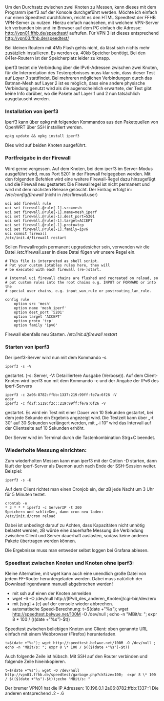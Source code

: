 Um den Durchsatz zwischen zwei Knoten zu Messen, kann dieses mit dem Programm iperf3 auf der Konsole durchgeführt werden.
Möchte ich einfach nur einen Speedtest durchführen, reicht es den HTML Speedtest der FFHB VPN-Server zu nutzen.
Hierzu einfach nachsehen, mit welchem VPN-Server ich verbunden bin und im Browser auf dem PC einfach die Adresse:
http://vpn01.ffhb.de/speedtest/ aufrufen. Für VPN 3 ist dieses entsprechend http://vpn03.ffhb.de/speedtest/

Bei kleinen Routern mit 4Mb Flash gehts nicht, da lässt sich nichts mehr zusätzlich installieren. Es werden ca. 40kb Speicher benötigt. Bei den 841er-Routern ist der Speicherplatz leider zu knapp.

iperf3 testet die Verbindung über die IPv6-Adressen zwischen zwei Knoten, für die Interpretation des Testergebnisses muss klar sein, dass dieser Test auf *Layer 3* stattfindet. Bei mehreren möglichen Verbindungen durch das Batman-Mesh auf Layer 2 ist es möglich, dass eine andere physische Verbindung genutzt wird als die augenscheinlich erwartete, der Test gibt keine Info darüber, wo die Pakete auf Layer 1 und 2 nun tatsächlich ausgetauscht werden.

### Installation von iperf3

Iperf3 kann über opkg mit folgenden Kommandos aus den Paketquellen von OpenWRT über SSH installiert werden.
~~~
opkg update && opkg install iperf3
~~~
Dies wird auf beiden Knoten ausgeführt.

### Portfreigabe in der Firewall

Wird gerne vergessen. Auf dem Knoten, bei dem iperf3 im Server-Modus ausgeführt wird, muss Port 5201 in der Firewall freigegeben werden. Mit den folgenden Befehlen wird eine weitere Firewall-Regel dazu hinzugefügt und die Firewall neu gestartet: Die Firewallregel ist nicht permanent und wird mit dem nächsten Release gelöscht.
Der Eintrag erfolgt in: */etc/config/firewall*  (nicht in /etc/firewall.user)
~~~
uci add firewall rule
uci set firewall.@rule[-1].src=mesh
uci set firewall.@rule[-1].name=mesh_iperf
uci set firewall.@rule[-1].dest_port=5201
uci set firewall.@rule[-1].target=ACCEPT
uci set firewall.@rule[-1].proto=tcp
uci set firewall.@rule[-1].family=ipv6
uci commit firewall
/etc/init.d/firewall restart
~~~

Sollen Firewallregeln permanent upgradesicher sein, verwenden wir die Datei /etc/firewall.user
In diese Datei fügen wir unsere Regel ein.
~~~
# This file is interpreted as shell script.
# Put your custom iptables rules here, they will
# be executed with each firewall (re-)start.

# Internal uci firewall chains are flushed and recreated on reload, so
# put custom rules into the root chains e.g. INPUT or FORWARD or into the
# special user chains, e.g. input_wan_rule or postrouting_lan_rule.

config rule
	option src 'mesh'
	option name 'mesh_iperf'
	option dest_port '5201'
	option target 'ACCEPT'
	option proto 'tcp'
	option family 'ipv6'
~~~

Firewall ebenfalls neu Starten. */etc/init.d/firewall restart*

### Starten von iperf3

Der iperf3-Server wird nun mit dem Kommando -s
~~~
iperf3 -s -V
~~~
gestartet. (-s: Server, -V: Detailliertere Ausgabe (Verbose)). Auf dem Client-Knoten wird iperf3 nun mit dem Kommando -c und der Angabe der IPv6 des iperf-Servers
~~~
iperf3 -c 2a06:8782:ffbb:1337:219:99ff:fe7a:6f26 -V
oder
iperf3 -c fd2f:5119:f2c::219:99ff:fe7a:6f26 -V
~~~
gestartet. Es wird ein Test mit einer Dauer von 10 Sekunden gestartet, bei dem jede Sekunde ein Ergebnis angezeigt wird. Die Testzeit kann über „-t 30“ auf 30 Sekunden verlängert werden, mit „-i 10“ wird das Intervall auf der Clientseite auf 10 Sekunden erhöht.

Der Server wird im Terminal durch die Tastenkombination Strg+C beendet. 


### Wiederholte Messung einrichten:

Zum wiederholten Messen kann man iperf3 mit der Option -D starten, dann läuft der Iperf-Server als Daemon auch nach Ende der SSH-Session weiter. Beispiel:
~~~
iperf3 -s -D
~~~


Auf dem Client richtet man einen Cronjob ein, der zB jede Nacht um 3 Uhr für 5 Minuten testet. 
~~~
crontab -e
* 3 * * * iperf3 -c ServerIP -t 300
Speichern und schließen, dann cron neu laden:
/etc/init.d/cron reload
~~~

Dabei ist unbedingt darauf zu Achten, dass Kapazitäten nicht unnötig belastet werden, zB würde eine dauerhafte Messung die Verbindung zwischen Client und Server dauerhaft auslasten, sodass keine anderen Pakete übertragen werden können.

Die Ergebnisse muss man entweder selbst loggen bei Grafana ablesen. 

### Speedtest zwischen Knoten und Knoten ohne iperf3:
Kleine Alternative, mit wget kann auch eine unendlich große Datei von jedem FF-Router heruntergeladen werden. Dabei muss natürlich der Download irgendwann manuell abgebrochen werden!

- mit ssh auf einen der Knoten anmelden
- wget -6 -O /dev/null http://[IPv6_des_anderen_Knoten]/cgi-bin/devzero
- mit [strg] + [c] auf der console wieder abbrechen.
- automatische Speed-Berechnung: t=$(date +"%s"); wget http://speedtest.belwue.net/100M -O /dev/null ; echo -n "MBit/s: "; expr 8 \* 100 / $(($(date +"%s")-$t))

Speedtest zwischen beliebigen Knoten und Client:
oben genannte URL einfach mit einem Webbrowser (Firefox) herunterladen.

~~~
t=$(date +"%s"); wget http://speedtest.belwue.net/100M -O /dev/null ; echo -n "MBit/s: "; expr 8 \* 100 / $(($(date +"%s")-$t))
~~~

Auch folgende Zeile ist hübsch. Mit SSH auf den Router verbinden und folgende Zeile hineinkopieren.
~~~
t=$(date +"%s"); wget -O /dev/null http://vpn01.ffhb.de/speedtest/garbage.php?ckSize=100;  expr 8 \* 100 / $(($(date +"%s")-$t));echo "MBit/s: "
~~~

Der bremer VPN01 hat die IP Adressen: 10.196.0.1   2a06:8782:ffbb:1337::1
Die anderen entsprechend .2 - .6


